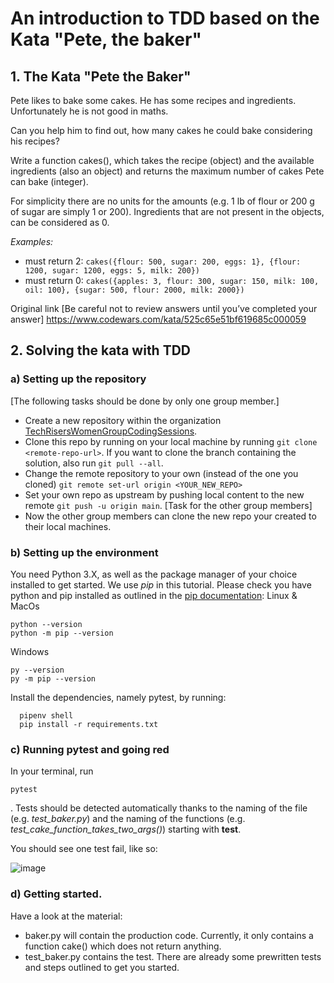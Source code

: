 # An introduction to TDD based on the Kata "Pete, the baker"

## 1. The Kata "Pete the Baker"

Pete likes to bake some cakes. He has some recipes and ingredients. Unfortunately he is not good in maths.

Can you help him to find out, how many cakes he could bake considering his recipes?

Write a function cakes(), which takes the recipe (object) and the available ingredients (also an object) and returns the maximum number of cakes Pete can bake (integer).

For simplicity there are no units for the amounts (e.g. 1 lb of flour or 200 g of sugar are simply 1 or 200). Ingredients that are not present in the objects, can be considered as 0.

_Examples:_
- must return 2:
 `cakes({flour: 500, sugar: 200, eggs: 1}, {flour: 1200, sugar: 1200, eggs: 5, milk: 200})` 
- must return 0:
  `cakes({apples: 3, flour: 300, sugar: 150, milk: 100, oil: 100}, {sugar: 500, flour: 2000, milk: 2000})`

Original link [Be careful not to review answers until you’ve completed your answer] https://www.codewars.com/kata/525c65e51bf619685c000059

## 2. Solving the kata with TDD

### a) Setting up the repository
[The following tasks should be done by only one group member.]
- Create a new repository within the organization [TechRisersWomenGroupCodingSessions](https://github.com/TechRisersWomenGroupCodingSessions).
- Clone this repo by running on your local machine by running `git clone <remote-repo-url>`. If you want to clone the branch containing the solution, also run `git pull --all`. 
- Change the remote repository to your own (instead of the one you cloned) `git remote set-url origin <YOUR_NEW_REPO>`
- Set your own repo as upstream by pushing local content to the new remote `git push -u origin main`. 
[Task for the other group members]
- Now the other group members can clone the new repo your created to their local machines.

### b) Setting up the environment
You need Python 3.X, as well as the package manager of your choice installed to get started. We use _pip_ in this tutorial. 
Please check you have python and pip installed as outlined in the [pip documentation](https://pip.pypa.io/en/stable/getting-started/): 
Linux & MacOs
```
python --version
python -m pip --version
```
Windows
```
py --version
py -m pip --version
```
Install the dependencies, namely pytest, by running:
```
  pipenv shell
  pip install -r requirements.txt
```
### c) Running pytest and going red

In your terminal, run 
```
pytest
```
. 
Tests should be detected automatically thanks to the naming of the file (e.g. _test_baker.py_) and the naming of the functions (e.g. _test_cake_function_takes_two_args()_) starting with __test__.

You should see one test fail, like so:

![image](https://github.com/gros-pataplouf/pete_baker_onboarding/assets/92683838/9ecbd0cb-3508-430b-a3d3-9839756d0958)





### d) Getting started.
Have a look at the material:
- baker.py will contain the production code. Currently, it only contains a function cake() which does not return anything. 
-  test_baker.py contains the test. There are already some prewritten tests and steps outlined to get you started. 


